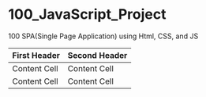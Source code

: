 # 100_JavaScript_Project
100 SPA(Single Page Application) using Html, CSS, and JS

| First Header  | Second Header |
| ------------- | ------------- |
| Content Cell  | Content Cell  |
| Content Cell  | Content Cell  |
